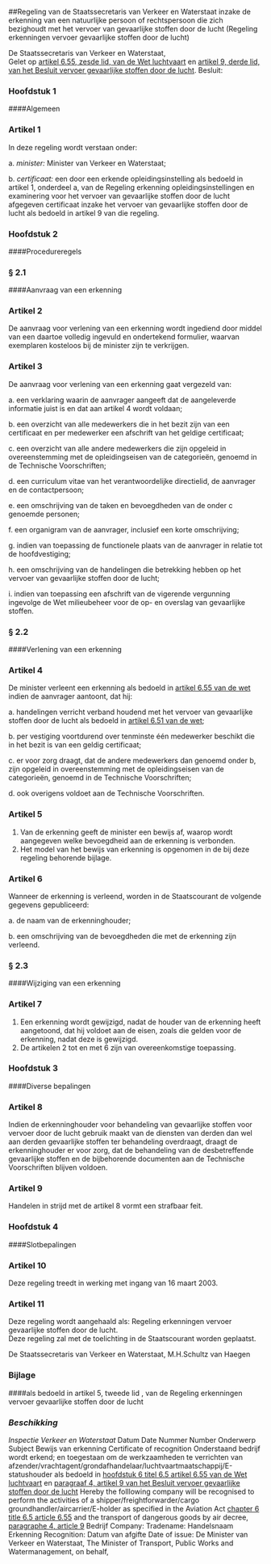 <meta http-equiv='Content-Type' content='text/html; charset=utf-8' />

##Regeling van de Staatssecretaris van Verkeer en Waterstaat inzake de erkenning van een natuurlijke persoon of rechtspersoon die zich bezighoudt met het vervoer van gevaarlijke stoffen door de lucht (Regeling erkenningen vervoer gevaarlijke stoffen door de lucht)

De Staatssecretaris van Verkeer en Waterstaat,  
Gelet op [artikel 6.55, zesde lid, van de Wet luchtvaart](../../../../../../../../../../wet/wet/luchtvaart/BWBR0005555/README.md) en [artikel 9, derde lid, van het Besluit vervoer gevaarlijke stoffen door de lucht](../../../../../../../../../../AMvB/besluit/vervoer/gevaarlijke/stoffen/door/de/lucht/BWBR0013514/README.md).
Besluit:     
### Hoofdstuk  1  

####Algemeen

### Artikel  1  

In deze regeling wordt verstaan onder: 

a. *minister:* Minister van Verkeer en Waterstaat;  

b. *certificaat:* een door een erkende opleidingsinstelling als bedoeld in artikel 1, onderdeel a, van de Regeling erkenning opleidingsinstellingen en examinering voor het vervoer van gevaarlijke stoffen door de lucht afgegeven certificaat inzake het vervoer van gevaarlijke stoffen door de lucht als bedoeld in artikel 9 van die regeling.    

### Hoofdstuk  2  

####Procedureregels

### §  2.1  

####Aanvraag van een erkenning

### Artikel  2  

De aanvraag voor verlening van een erkenning wordt ingediend door middel van een daartoe volledig ingevuld en ondertekend formulier, waarvan exemplaren kosteloos bij de minister zijn te verkrijgen.  

### Artikel  3  

De aanvraag voor verlening van een erkenning gaat vergezeld van: 

a. een verklaring waarin de aanvrager aangeeft dat de aangeleverde informatie juist is en dat aan artikel 4 wordt voldaan;  

b. een overzicht van alle medewerkers die in het bezit zijn van een certificaat en per medewerker een afschrift van het geldige certificaat;  

c. een overzicht van alle andere medewerkers die zijn opgeleid in overeenstemming met de opleidingseisen van de categorieën, genoemd in de Technische Voorschriften;  

d. een curriculum vitae van het verantwoordelijke directielid, de aanvrager en de contactpersoon;  

e. een omschrijving van de taken en bevoegdheden van de onder c genoemde personen;  

f. een organigram van de aanvrager, inclusief een korte omschrijving;  

g. indien van toepassing de functionele plaats van de aanvrager in relatie tot de hoofdvestiging;  

h. een omschrijving van de handelingen die betrekking hebben op het vervoer van gevaarlijke stoffen door de lucht;  

i. indien van toepassing een afschrift van de vigerende vergunning ingevolge de Wet milieubeheer voor de op- en overslag van gevaarlijke stoffen.    

### §  2.2  

####Verlening van een erkenning

### Artikel  4  

De minister verleent een erkenning als bedoeld in [artikel 6.55 van de wet](../../../../../../../../../../wet/wet/luchtvaart/BWBR0005555/README.md) indien de aanvrager aantoont, dat hij: 

a. handelingen verricht verband houdend met het vervoer van gevaarlijke stoffen door de lucht als bedoeld in [artikel 6.51 van de wet](../../../../../../../../../../wet/wet/luchtvaart/BWBR0005555/README.md);  

b. per vestiging voortdurend over tenminste één medewerker beschikt die in het bezit is van een geldig certificaat;  

c. er voor zorg draagt, dat de andere medewerkers dan genoemd onder b, zijn opgeleid in overeenstemming met de opleidingseisen van de categorieën, genoemd in de Technische Voorschriften;  

d. ook overigens voldoet aan de Technische Voorschriften.    

### Artikel  5  

1.  Van de erkenning geeft de minister een bewijs af, waarop wordt aangegeven welke bevoegdheid aan de erkenning is verbonden.   
2.  Het model van het bewijs van erkenning is opgenomen in de bij deze regeling behorende bijlage.   

### Artikel  6  

Wanneer de erkenning is verleend, worden in de Staatscourant de volgende gegevens gepubliceerd: 

a. de naam van de erkenninghouder;  

b. een omschrijving van de bevoegdheden die met de erkenning zijn verleend.    

### §  2.3  

####Wijziging van een erkenning

### Artikel  7  

1.  Een erkenning wordt gewijzigd, nadat de houder van de erkenning heeft aangetoond, dat hij voldoet aan de eisen, zoals die gelden voor de erkenning, nadat deze is gewijzigd.   
2.  De artikelen 2 tot en met 6 zijn van overeenkomstige toepassing.   

### Hoofdstuk  3  

####Diverse bepalingen

### Artikel  8  

Indien de erkenninghouder voor behandeling van gevaarlijke stoffen voor vervoer door de lucht gebruik maakt van de diensten van derden dan wel aan derden gevaarlijke stoffen ter behandeling overdraagt, draagt de erkenninghouder er voor zorg, dat de behandeling van de desbetreffende gevaarlijke stoffen en de bijbehorende documenten aan de Technische Voorschriften blijven voldoen.  

### Artikel  9  

Handelen in strijd met de artikel 8 vormt een strafbaar feit.  

### Hoofdstuk  4  

####Slotbepalingen

### Artikel  10  

Deze regeling treedt in werking met ingang van 16 maart 2003.  

### Artikel  11  

Deze regeling wordt aangehaald als: Regeling erkenningen vervoer gevaarlijke stoffen door de lucht.  
Deze regeling zal met de toelichting in de Staatscourant worden geplaatst.   

De 
Staatssecretaris van Verkeer en Waterstaat, 
M.H.Schultz van Haegen   

### Bijlage  

####als bedoeld in artikel 5, tweede lid , van de Regeling erkenningen vervoer gevaarlijke stoffen door de lucht

### *Beschikking* 

*Inspectie Verkeer en Waterstaat*  Datum Date Nummer Number Onderwerp Subject Bewijs van erkenning Certificate of recognition Onderstaand bedrijf wordt erkend; en toegestaan om de werkzaamheden te verrichten van afzender/vrachtagent/grondafhandelaar/luchtvaartmaatschappij/E-statushouder als bedoeld in [hoofdstuk 6 titel 6.5 artikel 6.55 van de Wet luchtvaart](../../../../../../../../../../wet/wet/luchtvaart/BWBR0005555/README.md) en [paragraaf 4, artikel 9 van het Besluit vervoer gevaarlijke stoffen door de lucht](../../../../../../../../../../AMvB/besluit/vervoer/gevaarlijke/stoffen/door/de/lucht/BWBR0013514/README.md) Hereby the folllowing company will be recognised to perform the activities of a shipper/freightforwarder/cargo groundhandler/aircarrier/E-holder as specified in the Aviation Act [chapter 6 title 6.5 article 6.55](../../../../../../../../../../wet/wet/luchtvaart/BWBR0005555/README.md) and the transport of dangerous goods by air decree, [paragraphe 4, article 9](../../../../../../../../../../AMvB/besluit/vervoer/gevaarlijke/stoffen/door/de/lucht/BWBR0013514/README.md) Bedrijf Company: Tradename: Handelsnaam Erkenning Recognition: Datum van afgifte Date of issue: De Minister van Verkeer en Waterstaat, The Minister of Transport, Public Works and Watermanagement, on behalf, 
